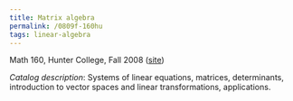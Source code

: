 ```yaml
---
title: Matrix algebra
permalink: /0809f-160hu
tags: linear-algebra
---
```


Math 160, Hunter College, Fall 2008 ([site](http://math.boisestate.edu/~scoskey/courses/0809f-160hu))<!--more-->

*Catalog description*: Systems of linear equations, matrices, determinants, introduction to vector spaces and linear transformations, applications.
